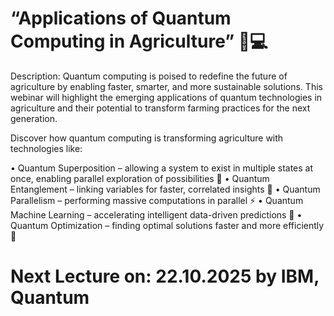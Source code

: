 # “Applications of Quantum Computing in Agriculture” 🌱💻

Description: Quantum computing is poised to redefine the future of agriculture by enabling faster, smarter, and more sustainable solutions. This webinar will highlight the emerging applications of quantum technologies in agriculture and their potential to transform farming practices for the next generation.

Discover how quantum computing is transforming agriculture with technologies like:

•	Quantum Superposition – allowing a system to exist in multiple states at once, enabling parallel exploration of possibilities 🌟
•	Quantum Entanglement – linking variables for faster, correlated insights 🔗
•	Quantum Parallelism – performing massive computations in parallel ⚡
•	Quantum Machine Learning – accelerating intelligent data-driven predictions 🤖
•	Quantum Optimization – finding optimal solutions faster and more efficiently 🎯



# Next Lecture on: 22.10.2025 by IBM, Quantum


